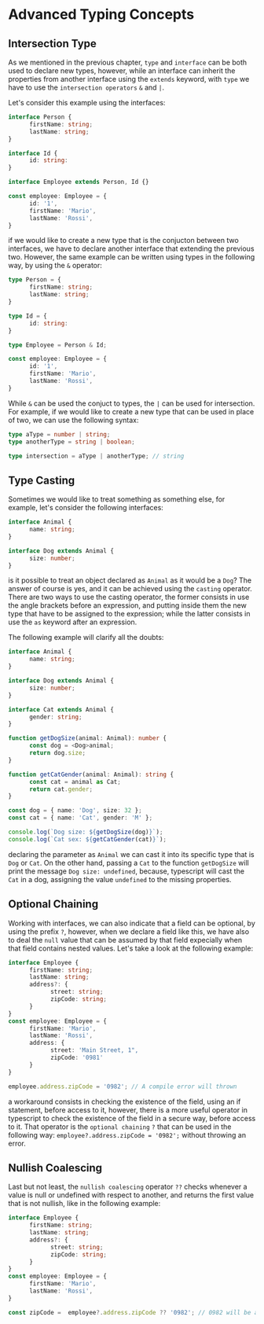 # Advanced Typing Concepts

## Intersection Type

As we mentioned in the previous chapter, `type` and `interface` can be both used to declare new types, however, while an interface can inherit the properties from another interface using the `extends` keyword, with `type` we have to use the `intersection operators` `&` and `|`.

Let's consider this example using the interfaces:

```typescript
interface Person {
      firstName: string;
      lastName: string;
}

interface Id {
      id: string:
}

interface Employee extends Person, Id {}

const employee: Employee = {
      id: '1',
      firstName: 'Mario',
      lastName: 'Rossi',
}
```

if we would like to create a new type that is the conjucton between two interfaces, we have to declare another interface that extending the previous two. However, the same example can be written using types in the following way, by using the `&` operator:

```typescript
type Person = {
      firstName: string;
      lastName: string;
}

type Id = {
      id: string:
}

type Employee = Person & Id;

const employee: Employee = {
      id: '1',
      firstName: 'Mario',
      lastName: 'Rossi',
}
```

While `&` can be used the conjuct to types, the `|` can be used for intersection. For example, if we would like to create a new type that can be used in place of two, we can use the following syntax:

```typescript
type aType = number | string;
type anotherType = string | boolean;

type intersection = aType | anotherType; // string
```

## Type Casting

Sometimes we would like to treat something as something else, for example, let's consider the following interfaces:

```typescript
interface Animal {
      name: string;
}

interface Dog extends Animal {
      size: number;
}
```

is it possible to treat an object declared as `Animal` as it would be a `Dog`? The answer of course is yes, and it can be achieved using the `casting` operator. There are two ways to use the casting operator, the former consists in use the angle brackets before an expression, and putting inside them the new type that have to be assigned to the expression; while the latter consists in use the `as` keyword after an expression.

The following example will clarify all the doubts:

```typescript
interface Animal {
      name: string;
}

interface Dog extends Animal {
      size: number;
}

interface Cat extends Animal {
      gender: string;
}

function getDogSize(animal: Animal): number {
      const dog = <Dog>animal;
      return dog.size;
}

function getCatGender(animal: Animal): string {
      const cat = animal as Cat;
      return cat.gender;
}

const dog = { name: 'Dog', size: 32 };
const cat = { name: 'Cat', gender: 'M' };

console.log(`Dog size: ${getDogSize(dog)}`);
console.log(`Cat sex: ${getCatGender(cat)}`);
```

declaring the parameter as `Animal` we can cast it into its specific type that is `Dog` or `Cat`. On the other hand, passing a `Cat` to the function `getDogSize` will print the message `Dog size: undefined`, because, typescript will cast the `Cat` in a dog, assigning the value `undefined` to the missing properties.

## Optional Chaining
Working with interfaces, we can also indicate that a field can be optional, by using the prefix `?`, however, when we declare a field like this, we have also to deal the `null` value that can be assumed by that field expecially when that field contains nested values. Let's take a look at the following example:

```typescript
interface Employee {
      firstName: string;
      lastName: string;
      address?: {
            street: string;
            zipCode: string;
      }
}
const employee: Employee = {
      firstName: 'Mario',
      lastName: 'Rossi',
      address: {
            street: 'Main Street, 1",
            zipCode: '0981'
      }
}

employee.address.zipCode = '0982'; // A compile error will thrown 
```

a workaround consists in checking the existence of the field, using an if statement, before access to it, however, there is a more useful operator in typescript to check the existence of the field in a secure way, before access to it. That operator is the `optional chaining` `?` that can be used in the following way: `employee?.address.zipCode = '0982';` without throwing an error.

## Nullish Coalescing
Last but not least, the `nullish coalescing` operator `??` checks whenever a value is null or undefined with respect to another, and returns the first value that is not nullish, like in the following example:

```typescript
interface Employee {
      firstName: string;
      lastName: string;
      address?: {
            street: string;
            zipCode: string;
      }
}
const employee: Employee = {
      firstName: 'Mario',
      lastName: 'Rossi',
}

const zipCode =  employee?.address.zipCode ?? '0982'; // 0982 will be assigned
```